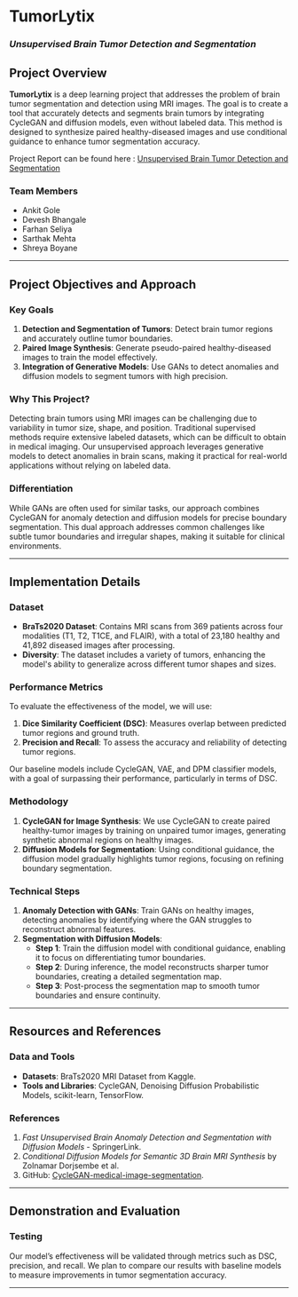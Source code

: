 # TumorLytix
### _Unsupervised Brain Tumor Detection and Segmentation_

## Project Overview

**TumorLytix** is a deep learning project that addresses the problem of brain tumor segmentation and detection using MRI images. The goal is to create a tool that accurately detects and segments brain tumors by integrating CycleGAN and diffusion models, even without labeled data. This method is designed to synthesize paired healthy-diseased images and use conditional guidance to enhance tumor segmentation accuracy.

Project Report can be found here : [Unsupervised Brain Tumor Detection and Segmentation](https://drive.google.com/file/d/14-WbzAA4xyIgGnTkoz7ybBJ-dm_szl0c/view?usp=sharing)

### Team Members
- Ankit Gole
- Devesh Bhangale
- Farhan Seliya
- Sarthak Mehta
- Shreya Boyane

---

## Project Objectives and Approach

### Key Goals
1. **Detection and Segmentation of Tumors**: Detect brain tumor regions and accurately outline tumor boundaries.
2. **Paired Image Synthesis**: Generate pseudo-paired healthy-diseased images to train the model effectively.
3. **Integration of Generative Models**: Use GANs to detect anomalies and diffusion models to segment tumors with high precision.

### Why This Project?
Detecting brain tumors using MRI images can be challenging due to variability in tumor size, shape, and position. Traditional supervised methods require extensive labeled datasets, which can be difficult to obtain in medical imaging. Our unsupervised approach leverages generative models to detect anomalies in brain scans, making it practical for real-world applications without relying on labeled data.

### Differentiation
While GANs are often used for similar tasks, our approach combines CycleGAN for anomaly detection and diffusion models for precise boundary segmentation. This dual approach addresses common challenges like subtle tumor boundaries and irregular shapes, making it suitable for clinical environments.

---

## Implementation Details

### Dataset
- **BraTs2020 Dataset**: Contains MRI scans from 369 patients across four modalities (T1, T2, T1CE, and FLAIR), with a total of 23,180 healthy and 41,892 diseased images after processing.
- **Diversity**: The dataset includes a variety of tumors, enhancing the model's ability to generalize across different tumor shapes and sizes.

### Performance Metrics
To evaluate the effectiveness of the model, we will use:
1. **Dice Similarity Coefficient (DSC)**: Measures overlap between predicted tumor regions and ground truth.
2. **Precision and Recall**: To assess the accuracy and reliability of detecting tumor regions.

Our baseline models include CycleGAN, VAE, and DPM classifier models, with a goal of surpassing their performance, particularly in terms of DSC.

### Methodology
1. **CycleGAN for Image Synthesis**: We use CycleGAN to create paired healthy-tumor images by training on unpaired tumor images, generating synthetic abnormal regions on healthy images.
2. **Diffusion Models for Segmentation**: Using conditional guidance, the diffusion model gradually highlights tumor regions, focusing on refining boundary segmentation.

### Technical Steps
1. **Anomaly Detection with GANs**: Train GANs on healthy images, detecting anomalies by identifying where the GAN struggles to reconstruct abnormal features.
2. **Segmentation with Diffusion Models**:
   - **Step 1**: Train the diffusion model with conditional guidance, enabling it to focus on differentiating tumor boundaries.
   - **Step 2**: During inference, the model reconstructs sharper tumor boundaries, creating a detailed segmentation map.
   - **Step 3**: Post-process the segmentation map to smooth tumor boundaries and ensure continuity.

---

## Resources and References

### Data and Tools
- **Datasets**: BraTs2020 MRI Dataset from Kaggle.
- **Tools and Libraries**: CycleGAN, Denoising Diffusion Probabilistic Models, scikit-learn, TensorFlow.

### References
1. *Fast Unsupervised Brain Anomaly Detection and Segmentation with Diffusion Models* - SpringerLink.
2. *Conditional Diffusion Models for Semantic 3D Brain MRI Synthesis* by Zolnamar Dorjsembe et al.
3. GitHub: [CycleGAN-medical-image-segmentation](https://github.com/H2K804/CycleGAN-medical-image-segmentation).

---

## Demonstration and Evaluation

### Testing
Our model’s effectiveness will be validated through metrics such as DSC, precision, and recall. We plan to compare our results with baseline models to measure improvements in tumor segmentation accuracy.

---


